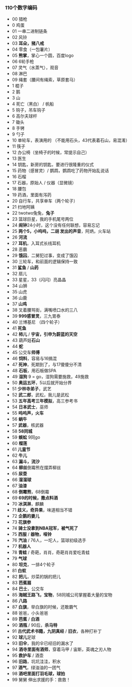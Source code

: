### 110个数字编码
- 00 猎枪
-  0 鸡蛋
- 01 一串二进制链条
- 02 风铃
- 03 **耳朵，猪八戒**
- 04 零食（一包薯片）
- 05 **熊掌**，掌心一个圆，百度logo
- 06 6轮手枪
- 07 灵气（水蒸气），观音
- 08 淋巴
- 09 绳套（腰间有绳索，草原套马）
-  1 棍子
-  2 鹅
-  3 山
-  4 死亡（黑白） / 帆船
-  5 钩子，吊车钩子
-  6 高尔夫球杆
-  7 锄头
-  8 手铐
-  9 勺子
- 10 单轮车，表演用的 （不能用石头，43代表着石山，易混淆）
- 11 筷子
- 12 办公椅（坐椅子的时候，常提示自己）
- 13 医生
- 14 钥匙，新房的钥匙，要进行很隆重的仪式
- 15 药物（感冒灵）/ 鹦鹉，鹦鹉吃了药物开始乱说话
- 16 石榴
- 17 石器，原始人 / 仪器（显微镜）
- 18 腰包
- 19 药酒，里面有泻药
- 20 自行车，共享单车（两个轮子）
- 21 扫地阿姨
- 22 twotwo兔兔，**兔子**
- 23 篮球巨星，我的手机尾号两位
- 24 **闹钟**24小时，这个没有任何联想，容易忘记
- 25 **两个5，小呜呜，二胡 发出的声音**，阿炳，火车站
- 26 **河流**
- 27 **耳机**，入耳式长线耳机
- 28 恶霸
- 29 **饿囚**，二舅犯过事，变成了饿囚
- 30 三轮车，和前面的逻辑保持一致
- 31 **鲨鱼** / **山药**
- 32 扇儿
- 33 星星，33（闪闪）亮晶晶
- 34 山狮
- 35 山虎
- 36 山鹿
- 37 **山鸡**
- 38 叉着腰骂街，满嘴喷口水的三八
- 39 **999感冒灵**，三九胃泰
- 40 兰博基尼 （四个轮子）
- 41 **死鱼**
- 42 **柿儿** / **宇宙，引申为蔚蓝的天空**
- 43 葫芦娃**石山**
- 44 **蛇**
- 45 公交车**师傅**
- 46 **饲料**，容易与16搞混
- 47 **死神**，死期到了，与17傻傻分不清
- 48 **石板**，用石板做SPA
- 49 **湿狗** 9 = go，湿狗需要施救，49施救
- 50 **奥运五环**，5以后就开始分界
- 51 **少林寺弟子**，武艺
- 52 **武二郎**，武松，我儿是武松
- 53 **五年高考三年模拟**，高三参考书
- 54 **日本武士**，巫师
- 55 **呜呜声，火车**
- 56 **蜗牛**
- 57 **武器**，核武器
- 58 **58同城**
- 59 **蜈蚣** 9同go
- 60 **榴莲**
- 61 **儿童节**
- 62 **牛儿**
- 63 **漏斗，流沙**
- 64 **柳丝**倒霉熊在摆弄柳丝
- 65 **尿壶**
- 66 **溜溜球**
- 67 **油漆**
- 68 **倒霉熊**，68倒霉
- 69 **69的时候，撒点料酒**
- 70 **冰淇淋**，麒麟
- 71 **歧义，奇异果**，味道相当不错
- 72 **企鹅的妻儿**
- 73 **花旗参**
- 74 **骑士没拿到NBA冠军，被气死了**
- 75 **西服** / **器物，哑铃**
- 76 **汽油** / 76人，一坨人，篮球初级选手
- 77 **机器人**
- 78 **青蛙** / 奇葩，肖肖，奇葩肖肖爱吃青蛙
- 79 **气球**
- 80 **坦克**，一排4个轮子
- 81 **白蚁**
- 82 **把儿**，炒菜的锅的把儿
- 83 **芭蕉扇**
- 84 **巴士**，公交车
- 85 **海贼王路飞，宝物**，58同城公司掌握着大量的宝物
- 86 **八路**
- 87 **白旗**，举白旗的时候，还敢霸气
- 88 爸爸，小头爸爸
- 89 **芭蕉** / **白酒**
- 90 **酒瓶** / 90后，**杀马特**
- 91 **古代武术书籍，九阴真经** / **旧衣**，各种打补丁
- 92 **球儿**足球
- 93 **旧伞**，我的伞已经旧的漏水了
- 94 **酒寺里面有酒师**，穿着马甲 / 宙斯，英魂之刃人物
- 95 **救护车** / 酒壶
- 96 **旧路**，坑坑洼洼，积水
- 97 **酒气**，绿油油的一团气
- 98 **酒吧里面打羽毛球，球拍**
- 99 舅舅 伸出求援的手：救救！